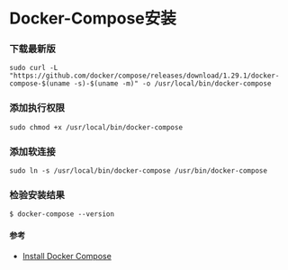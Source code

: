 
# Docker-Compose安装

### 下载最新版

    sudo curl -L "https://github.com/docker/compose/releases/download/1.29.1/docker-compose-$(uname -s)-$(uname -m)" -o /usr/local/bin/docker-compose

### 添加执行权限

    sudo chmod +x /usr/local/bin/docker-compose

### 添加软连接

    sudo ln -s /usr/local/bin/docker-compose /usr/bin/docker-compose

### 检验安装结果

    $ docker-compose --version

#### 参考
* [Install Docker Compose](https://docs.docker.com/compose/install/)